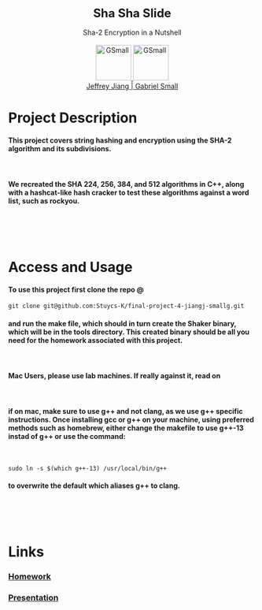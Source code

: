 <p align="center">
<font size="5">
  <h3 align="center" >Sha Sha Slide</h3>
</font>  
  <p align="center">
    Sha-2 Encryption in a Nutshell
    <br> </br>
    <a href="https://tryhackme.com/p/Jeffrey.J">
    <img src="https://i.imgur.com/dODfC6z.gif"  alt="GSmall" width=72 height=72>
    </a>
    <a href="https://tryhackme.com/p/GSmall">
    <img src="https://tryhackme-images.s3.amazonaws.com/user-avatars/c31ea6bfbcc1fa28101976dced850e48.png"  alt="GSmall" width=72 height=72>
    <br> 
    </a>
      <a href="https://tryhackme.com/p/Jeffrey.J">
        Jeffrey Jiang </a>
        <a href="https://tryhackme.com/p/GSmall">
          | Gabriel Small</a>
    </a>
  </p>
</p>  





# Project Description



#### This project covers string hashing and encryption using the SHA-2 algorithm and its subdivisions.  

<br> 

#### We recreated the SHA 224, 256, 384, and 512 algorithms in C++, along with a hashcat-like hash cracker to test these algorithms against a word list, such as rockyou. 


<br><br>
</br>

# Access and Usage



#### To use this project first clone the repo @
```
git clone git@github.com:Stuycs-K/final-project-4-jiangj-smallg.git
```
#### and run the make file, which should in turn create the Shaker binary, which will be in the tools directory. This created binary should be all you need for the homework associated with this project. 
<br>

#### **Mac Users, please use lab machines. If really against it, read on**
<br>

#### if on mac, make sure to use g++ and not clang, as we use g++ specific instructions. Once installing gcc or g++ on your machine, using preferred methods such as homebrew, either change the makefile to use **g++-13** instad of **g++** or use the command:
<br>

```
sudo ln -s $(which g++-13) /usr/local/bin/g++
```

#### to overwrite the default which aliases g++ to clang.
<br></br><br>

# Links

### [Homework](HOMEWORK.md)
### [Presentation](PRESENTATION.md)



